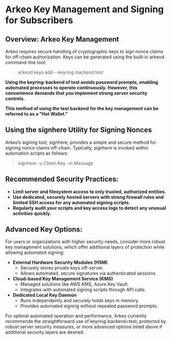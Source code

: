 # Arkeo Key Management and Signing for Subscribers

## Overview: Arkeo Key Management

Arkeo requires secure handling of cryptographic keys to sign nonce claims for off-chain authorization. Keys can be generated using the built-in arkeod command-line tool:

> arkeod keys add <Key-Name> --keyring-backend test

**Using the keyring-backend of test avoids password prompts, enabling automated processes to operate continuously. However, this convenience demands that you implement strong server security controls.**

**This method of using the test backend for the key management can be referred to as a "Hot Wallet."**

## Using the signhere Utility for Signing Nonces

Arkeo’s signing tool, signhere, provides a simple and secure method for signing nonce claims off-chain. Typically, signhere is invoked within automation scripts as follows:

> signhere -u Client-Key -m Message

## Recommended Security Practices:
- **Limit server and filesystem access to only trusted, authorized entities.**
- **Use dedicated, securely hosted servers with strong firewall rules and limited SSH access for any automated signing scripts.**
- **Regularly audit your scripts and key access logs to detect any unusual activities quickly.**

## Advanced Key Options:

For users or organizations with higher security needs, consider more robust key management solutions, which offer additional layers of protection while allowing automated signing:
- **External Hardware Security Modules (HSM)**
  - Securely stores private keys off-server.
  - Allows automated, secure signatures via authenticated sessions.
- **Cloud-based Key Management Service (KMS)**
  - Managed solutions like AWS KMS, Azure Key Vault.
  - Integrates with automated signing scripts through API calls.
- **Dedicated Local Key Daemon**
  - Runs independently and securely holds keys in memory.
  - Provides automated signing without repeated password prompts.

For optimal automated operation and performance, Arkeo currently recommends the straightforward use of keyring-backend=test, protected by robust server security measures, or more advanced options listed above if additional security layers are desired.